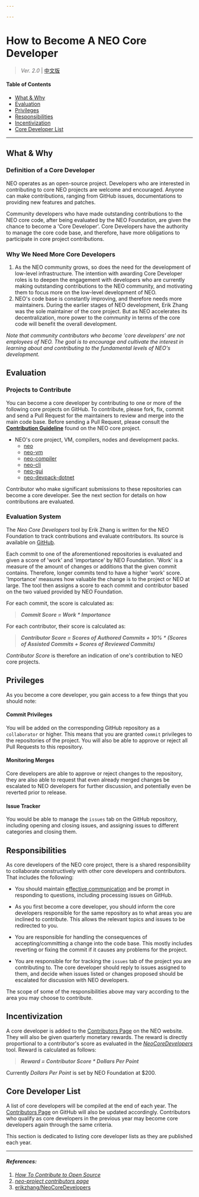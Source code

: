 ```yaml
---

---
```


# How to Become A NEO Core Developer

> *Ver. 2.0* \| [中文版](如何成为核心开发者V1.2.md)

#### Table of Contents

- [What & Why](#what-why)
- [Evaluation](#evaluation)
- [Privileges](#privileges)
- [Responsibilities](#responsibilities)
- [Incentivization](#incentivization)
- [Core Developer List](#core-developer-list)

------

## What & Why

### Definition of a Core Developer

NEO operates as an open-source project. Developers who are interested in contributing to core NEO projects are welcome and encouraged. Anyone can make contributions, ranging from GitHub issues, documentations to providing new features and patches. 

Community developers who have made outstanding contributions to the NEO core code, after being evaluated by the NEO Foundation, are given the chance to become a 'Core Developer'. Core Developers have the authority to manage the core code base, and therefore, have more obligations to participate in core project contributions. 

### Why We Need More Core Developers

1. As the NEO community grows, so does the need for the development of low-level infrastructure. The intention with awarding Core Developer roles is to deepen the engagement with developers who are currently making outstanding contributions to the NEO community, and motivating them to focus more on the low-level development of NEO. 
2. NEO's code base is constantly improving, and therefore needs more maintainers. During the earlier stages of NEO development, Erik Zhang was the sole maintainer of the core project. But as NEO accelerates its decentralization, more power to the community in terms of the core code will benefit the overall development. 

*Note that community contributors who become 'core developers' are not employees of NEO. The goal is to encourage and cultivate the interest in learning about and contributing to the fundamental levels of NEO's development.*

## Evaluation

### Projects to Contribute

You can become a core developer by contributing to one or more of the following core projects on GitHub. To contribute, please fork, fix, commit and send a Pull Request for the maintainers to review and merge into the main code base. Before sending a Pull Request, please consult the [**Contribution Guideline**](https://github.com/neo-project/neo#how-to-contribute) found on the NEO core project. 

- NEO's core project, VM, compilers, nodes and development packs. 
  - [neo](https://github.com/neo-project/neo)
  - [neo-vm](https://github.com/neo-project/neo-vm)
  - [neo-compiler](https://github.com/neo-project/neo-compiler)
  - [neo-cli](https://github.com/neo-project/neo-cli)
  - [neo-gui](https://github.com/neo-project/neo-gui)
  - [neo-devpack-dotnet](https://github.com/neo-project/neo-devpack-dotnet)

Contributor who make significant submissions to these repositories can become a core developer. See the next section for details on how contributions are evaluated. 

### Evaluation System

The *Neo Core Developers* tool by Erik Zhang is written for the NEO Foundation to track contributions and evaluate contributors. Its source is available on [GitHub](https://github.com/erikzhang/NeoCoreDevelopers). 

Each commit to one of the aforementioned repositories is evaluated and given a score of 'work' and 'importance' by NEO Foundation. 'Work' is a measure of the amount of changes or additions that the given commit contains. Therefore, longer commits tend to have a higher 'work' score. 'Importance' measures how valuable the change is to the project or NEO at large. The tool then assigns a score to each commit and contributor based on the two valued provided by NEO Foundation. 

For each commit, the score is calculated as: 

> ***Commit Score = Work * Importance***

For each contributor, their score is calculated as: 

> ***Contributor Score = Scores of Authored Commits + 10% * (Scores of Assisted Commits + Scores of Reviewed Commits)***

*Contributor Score* is therefore an indication of one's contribution to NEO core projects. 

## Privileges

As you become a core developer, you gain access to a few things that you should note: 

#### Commit Privileges

You will be added on the corresponding GitHub repository as a `collaborator` or higher. This means that you are granted `commit` privileges to the repositories of the project. You will also be able to approve or reject all Pull Requests to this repository. 

#### Monitoring Merges

Core developers are able to approve or reject changes to the repository, they are also able to request that even already merged changes be escalated to NEO developers for further discussion, and potentially even be reverted prior to release.

#### Issue Tracker

You would be able to manage the `issues` tab on the GitHub repository, including opening and closing issues, and assigning issues to different categories and closing them. 

## Responsibilities

As core developers of the NEO core project, there is a shared responsibility to collaborate constructively with other core developers and contributors. That includes the following: 

- You should maintain [effective communication](https://opensource.guide/how-to-contribute/#communicating-effectively) and be prompt in responding to questions, including processing issues on GitHub. 
- As you first become a core developer, you should inform the core developers responsible for the same repository as to what areas you are inclined to contribute. This allows the relevant topics and issues to be redirected to you. 
- You are responsible for handling the consequences of accepting/committing a change into the code base. This mostly includes reverting or fixing the commit if it causes any problems for the project. 


- You are responsible for for tracking the `issues` tab of the project you are contributing to. The core developer should reply to issues assigned to them, and decide when issues listed or changes proposed should be escalated for discussion with NEO developers. 

The scope of some of the responsibilities above may vary according to the area you may choose to contribute. 

## Incentivization

A core developer is added to the [Contributors Page](https://neo.org/team) on the NEO website. They will also be given quarterly monetary rewards. The reward is directly proportional to a contributor's score as evaluated in the [*NeoCoreDevelopers*](#evaluation-system) tool. Reward is calculated as follows: 

> ***Reward = Contributor Score * Dollars Per Point***

Currently *Dollars Per Point* is set by NEO Foundation at $200. 

## Core Developer List

A list of core developers will be compiled at the end of each year. The [Contributors Page](https://neo.org/team) on GitHub will also be updated accordingly.  Contributors who qualify as core developers in the previous year may become core developers again through the same criteria. 

This section is dedicated to listing core developer lists as they are published each year. 



------

#### *References:*

1. *[How To Contribute to Open Source](https://opensource.guide/how-to-contribute/)*
2. *[neo-project contributors page](https://github.com/neo-project/neo/graphs/contributors)*
3. [erikzhang/NeoCoreDevelopers](https://github.com/erikzhang/NeoCoreDevelopers)

